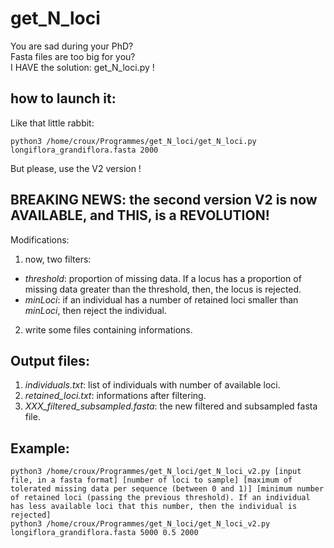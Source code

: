 # get_N_loci  
You are sad during your PhD?  
Fasta files are too big for you?  
I HAVE the solution: get_N_loci.py !

## how to launch it:  
Like that little rabbit:  
```
python3 /home/croux/Programmes/get_N_loci/get_N_loci.py longiflora_grandiflora.fasta 2000  
```

But please, use the V2 version !  
  
## BREAKING NEWS: the second version V2 is now AVAILABLE, and THIS, is a REVOLUTION!  
Modifications:  
1. now, two filters:  
  - *threshold*: proportion of missing data. If a locus has a proportion of missing data greater than the threshold, then, the locus is rejected.  
  - *minLoci*: if an individual has a number of retained loci smaller than *minLoci*, then reject the individual.  
2. write some files containing informations.  
  
## Output files:
1. *individuals.txt*: list of individuals with number of available loci.  
2. *retained_loci.txt*: informations after filtering.  
3. *XXX_filtered_subsampled.fasta*: the new filtered and subsampled fasta file.   
   
## Example:  
```
python3 /home/croux/Programmes/get_N_loci/get_N_loci_v2.py [input file, in a fasta format] [number of loci to sample] [maximum of tolerated missing data per sequence (between 0 and 1)] [minimum number of retained loci (passing the previous threshold). If an individual has less available loci that this number, then the individual is rejected]   
python3 /home/croux/Programmes/get_N_loci/get_N_loci_v2.py longiflora_grandiflora.fasta 5000 0.5 2000  
```
